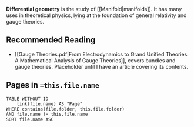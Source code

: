 **Differential geometry** is the study of [[Manifold|manifolds]]. It has many uses in theoretical physics, lying at the foundation of general relativity and gauge theories.
## Recommended Reading
- [[Gauge Theories.pdf|From Electrodynamics to Grand Unified Theories: A Mathematical Analysis of Gauge Theories]], covers bundles and gauge theories. Placeholder until I have an article covering its contents.
## Pages in `=this.file.name`
```dataview
TABLE WITHOUT ID
	link(file.name) AS "Page"
WHERE contains(file.folder, this.file.folder)
AND file.name != this.file.name
SORT file.name ASC
```